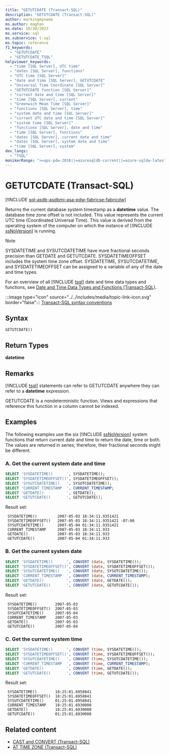 ```yaml
---
title: "GETUTCDATE (Transact-SQL)"
description: "GETUTCDATE (Transact-SQL)"
author: markingmyname
ms.author: maghan
ms.date: 10/30/2023
ms.service: sql
ms.subservice: t-sql
ms.topic: reference
f1_keywords:
  - "GETUTCDATE"
  - "GETUTCDATE_TSQL"
helpviewer_keywords:
  - "time [SQL Server], UTC time"
  - "dates [SQL Server], functions"
  - "UTC time [SQL Server]"
  - "date and time [SQL Server], GETUTCDATE"
  - "Universal Time Coordinate [SQL Server]"
  - "GETUTCDATE function [SQL Server]"
  - "current date and time [SQL Server]"
  - "time [SQL Server], current"
  - "Greenwich Mean Time [SQL Server]"
  - "functions [SQL Server], time"
  - "system date and time [SQL Server]"
  - "current UTC date and time [SQL Server]"
  - "system time [SQL Server]"
  - "functions [SQL Server], date and time"
  - "time [SQL Server], functions"
  - "dates [SQL Server], current date and time"
  - "dates [SQL Server], system date and time"
  - "time [SQL Server], system"
dev_langs:
  - "TSQL"
monikerRange: ">=aps-pdw-2016||=azuresqldb-current||=azure-sqldw-latest||>=sql-server-2016||>=sql-server-linux-2017||=azuresqldb-mi-current||=fabric"
---
```

# GETUTCDATE (Transact-SQL)
[!INCLUDE [sql-asdb-asdbmi-asa-pdw-fabricse-fabricdw](../../includes/applies-to-version/sql-asdb-asdbmi-asa-pdw-fabricse-fabricdw.md)]

  Returns the current database system timestamp as a **datetime** value. The database time zone offset is not included. This value represents the current UTC time (Coordinated Universal Time). This value is derived from the operating system of the computer on which the instance of [!INCLUDE [ssNoVersion](../../includes/ssnoversion-md.md)] is running.  
  
> [!NOTE]  
>  SYSDATETIME and SYSUTCDATETIME have more fractional seconds precision than GETDATE and GETUTCDATE. SYSDATETIMEOFFSET includes the system time zone offset. SYSDATETIME, SYSUTCDATETIME, and SYSDATETIMEOFFSET can be assigned to a variable of any of the date and time types.  
  
 For an overview of all [!INCLUDE [tsql](../../includes/tsql-md.md)] date and time data types and functions, see [Date and Time Data Types and Functions (Transact-SQL)](../../t-sql/functions/date-and-time-data-types-and-functions-transact-sql.md).  
  
 :::image type="icon" source="../../includes/media/topic-link-icon.svg" border="false"::: [Transact-SQL syntax conventions](../../t-sql/language-elements/transact-sql-syntax-conventions-transact-sql.md)  
  
## Syntax

```syntaxsql
GETUTCDATE()
```  


## Return Types
 **datetime**  
  
## Remarks
 [!INCLUDE [tsql](../../includes/tsql-md.md)] statements can refer to GETUTCDATE anywhere they can refer to a **datetime** expression.  
  
 GETUTCDATE is a nondeterministic function. Views and expressions that reference this function in a column cannot be indexed.  
  
## Examples
 The following examples use the six [!INCLUDE [ssNoVersion](../../includes/ssnoversion-md.md)] system functions that return current date and time to return the date, time or both. The values are returned in series; therefore, their fractional seconds might be different.  
  
### A. Get the current system date and time
  
```sql  
SELECT 'SYSDATETIME()      ', SYSDATETIME();  
SELECT 'SYSDATETIMEOFFSET()', SYSDATETIMEOFFSET();  
SELECT 'SYSUTCDATETIME()   ', SYSUTCDATETIME();  
SELECT 'CURRENT_TIMESTAMP  ', CURRENT_TIMESTAMP;  
SELECT 'GETDATE()          ', GETDATE();  
SELECT 'GETUTCDATE()       ', GETUTCDATE();  
```

Result set:  

```output
 SYSDATETIME()         2007-05-03 18:34:11.9351421   
 SYSDATETIMEOFFSET()   2007-05-03 18:34:11.9351421 -07:00   
 SYSUTCDATETIME()      2007-05-04 01:34:11.9351421   
 CURRENT_TIMESTAMP     2007-05-03 18:34:11.933   
 GETDATE()             2007-05-03 18:34:11.933   
 GETUTCDATE()          2007-05-04 01:34:11.933  
```

### B. Get the current system date
  
```sql
SELECT 'SYSDATETIME()      ', CONVERT (date, SYSDATETIME());  
SELECT 'SYSDATETIMEOFFSET()', CONVERT (date, SYSDATETIMEOFFSET());  
SELECT 'SYSUTCDATETIME()   ', CONVERT (date, SYSUTCDATETIME());  
SELECT 'CURRENT_TIMESTAMP  ', CONVERT (date, CURRENT_TIMESTAMP);  
SELECT 'GETDATE()          ', CONVERT (date, GETDATE());  
SELECT 'GETUTCDATE()       ', CONVERT (date, GETUTCDATE());  
```

Result set:

```output
 SYSDATETIME()        2007-05-03  
 SYSDATETIMEOFFSET()  2007-05-03  
 SYSUTCDATETIME()     2007-05-04  
 CURRENT_TIMESTAMP    2007-05-03  
 GETDATE()            2007-05-03  
 GETUTCDATE()         2007-05-04  
```
  
### C. Get the current system time
  
```sql  
SELECT 'SYSDATETIME()      ', CONVERT (time, SYSDATETIME());  
SELECT 'SYSDATETIMEOFFSET()', CONVERT (time, SYSDATETIMEOFFSET());  
SELECT 'SYSUTCDATETIME()   ', CONVERT (time, SYSUTCDATETIME());  
SELECT 'CURRENT_TIMESTAMP  ', CONVERT (time, CURRENT_TIMESTAMP);  
SELECT 'GETDATE()          ', CONVERT (time, GETDATE());  
SELECT 'GETUTCDATE()       ', CONVERT (time, GETUTCDATE());  
```

Result set:  

```output
 SYSDATETIME()        18:25:01.6958841
 SYSDATETIMEOFFSET()  18:25:01.6958841
 SYSUTCDATETIME()     01:25:01.6958841
 CURRENT_TIMESTAMP    18:25:01.6930000
 GETDATE()            18:25:01.6930000
 GETUTCDATE()         01:25:01.6930000
```
  
## Related content

- [CAST and CONVERT (Transact-SQL)](../../t-sql/functions/cast-and-convert-transact-sql.md)
- [AT TIME ZONE (Transact-SQL)](../../t-sql/queries/at-time-zone-transact-sql.md)
